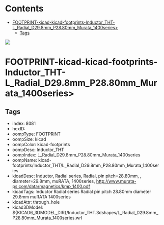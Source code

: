 



Contents
========

* [FOOTPRINT-kicad-kicad-footprints-Inductor_THT-L_Radial_D29.8mm_P28.80mm_Murata_1400series>](#footprint-kicad-kicad-footprints-inductor_tht-l_radial_d298mm_p2880mm_murata_1400series)
	* [Tags](#tags)
  
![][im]
# FOOTPRINT-kicad-kicad-footprints-Inductor_THT-L_Radial_D29.8mm_P28.80mm_Murata_1400series>

## Tags

- index: 8081
- hexID: 
- oompType: FOOTPRINT
- oompSize: kicad
- oompColor: kicad-footprints
- oompDesc: Inductor_THT
- oompIndex: L_Radial_D29.8mm_P28.80mm_Murata_1400series
- oompName: kicad-footprints/Inductor_THT/L_Radial_D29.8mm_P28.80mm_Murata_1400series
- kicadDesc: Inductor, Radial series, Radial, pin pitch=28.80mm, , diameter=29.8mm, muRATA, 1400series, http://www.murata-ps.com/data/magnetics/kmp_1400.pdf
- kicadTags: Inductor Radial series Radial pin pitch 28.80mm  diameter 29.8mm muRATA 1400series
- kicadAttr: through_hole
- kicad3DModel: ${KICAD6_3DMODEL_DIR}/Inductor_THT.3dshapes/L_Radial_D29.8mm_P28.80mm_Murata_1400series.wrl



[im]: image.png
